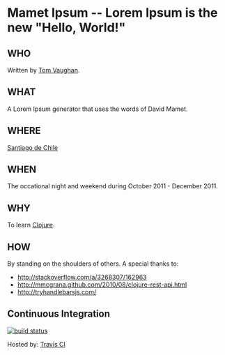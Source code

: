Mamet Ipsum -- Lorem Ipsum is the new "Hello, World!"
===

## WHO

Written by [Tom Vaughan](http://flavors.me/tvaughan).

## WHAT

A Lorem Ipsum generator that uses the words of David Mamet.

## WHERE

[Santiago de Chile](http://tomandallieinchile.tumblr.com)

## WHEN

The occational night and weekend during October 2011 - December 2011.

## WHY

To learn [Clojure](http://clojure.org/).

## HOW

By standing on the shoulders of others. A special thanks to:

 * http://stackoverflow.com/a/3268307/162963
 * http://mmcgrana.github.com/2010/08/clojure-rest-api.html
 * http://tryhandlebarsjs.com/

## Continuous Integration

[![build status](https://secure.travis-ci.org/tvaughan/mametipsum.png)](http://travis-ci.org/tvaughan/mametipsum)

Hosted by: [Travis CI](http://travis-ci.org)
